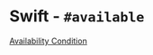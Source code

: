 # Swift - `#available`

[Availability Condition](https://docs.swift.org/swift-book/ReferenceManual/Statements.html#ID522)
